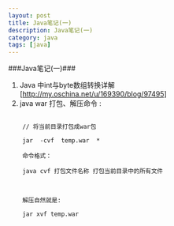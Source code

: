 ```yaml
---
layout: post
title: Java笔记(一)
description: Java笔记(一)
category: java
tags: [java]
---
```

###Java笔记(一)###

1. Java 中int与byte数组转换详解 [http://my.oschina.net/u/169390/blog/97495]
2. java war 打包、解压命令 : 

```

	// 将当前目录打包成war包

	jar  -cvf  temp.war  *

	命令格式：

	java cvf 打包文件名称 打包当前目录中的所有文件

 

	解压自然就是:

	jar xvf temp.war


```